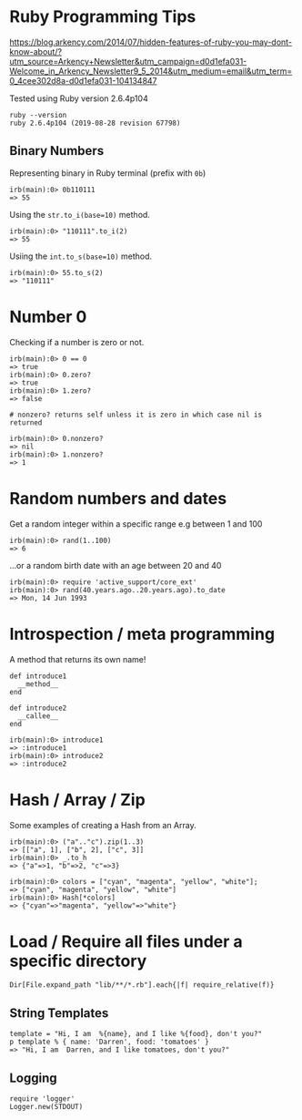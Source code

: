 # Ruby Programming Tips

https://blog.arkency.com/2014/07/hidden-features-of-ruby-you-may-dont-know-about/?utm_source=Arkency+Newsletter&utm_campaign=d0d1efa031-Welcome_in_Arkency_Newsletter9_5_2014&utm_medium=email&utm_term=0_4cee302d8a-d0d1efa031-104134847

Tested using Ruby version 2.6.4p104

```
ruby --version
ruby 2.6.4p104 (2019-08-28 revision 67798)
```

## Binary Numbers

Representing binary in Ruby terminal (prefix with `0b`)

```
irb(main):0> 0b110111
=> 55
```

Using the `str.to_i(base=10)` method.

```
irb(main):0> "110111".to_i(2)
=> 55
```

Usiing the `int.to_s(base=10)` method.

```
irb(main):0> 55.to_s(2)
=> "110111"
```

# Number 0

Checking if a number is zero or not.

```
irb(main):0> 0 == 0
=> true
irb(main):0> 0.zero?
=> true
irb(main):0> 1.zero?
=> false

# nonzero? returns self unless it is zero in which case nil is returned

irb(main):0> 0.nonzero?
=> nil
irb(main):0> 1.nonzero?
=> 1
```

# Random numbers and dates

Get a random integer within a specific range e.g between 1 and 100

```
irb(main):0> rand(1..100)
=> 6
```

...or a random birth date with an age between 20 and 40

```
irb(main):0> require 'active_support/core_ext'
irb(main):0> rand(40.years.ago..20.years.ago).to_date
=> Mon, 14 Jun 1993
```

# Introspection / meta programming

A method that returns its own name!

```
def introduce1
  __method__
end

def introduce2
  __callee__
end

irb(main):0> introduce1
=> :introduce1
irb(main):0> introduce2
=> :introduce2
```

# Hash / Array / Zip

Some examples of creating a Hash from an Array.

```
irb(main):0> ("a".."c").zip(1..3)
=> [["a", 1], ["b", 2], ["c", 3]]
irb(main):0> _.to_h
=> {"a"=>1, "b"=>2, "c"=>3}

irb(main):0> colors = ["cyan", "magenta", "yellow", "white"];
=> ["cyan", "magenta", "yellow", "white"]
irb(main):0> Hash[*colors]
=> {"cyan"=>"magenta", "yellow"=>"white"}
```

# Load / Require all files under a specific directory

```
Dir[File.expand_path "lib/**/*.rb"].each{|f| require_relative(f)}
```

## String Templates

```
template = "Hi, I am  %{name}, and I like %{food}, don't you?"
p template % { name: 'Darren', food: 'tomatoes' }
=> "Hi, I am  Darren, and I like tomatoes, don't you?"
```

## Logging

```
require 'logger'
Logger.new(STDOUT)
```